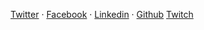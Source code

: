 [Twitter](https://twitter.com/reikronstratos) &middot;
[Facebook](https://www.facebook.com/ReikronsDevlog-102842677773594) &middot;
[Linkedin](https://www.linkedin.com/in/eder-almeida-0ba134b5) &middot;
[Github](https://github.com/reikron)
[Twitch](https://www.twitch.tv/reikronstratos)
